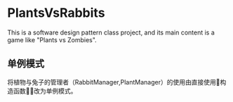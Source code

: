 # PlantsVsRabbits
This is a software design pattern class project, and its main content is a game like "Plants vs Zombies".

## 单例模式
将植物与兔子的管理者（RabbitManager,PlantManager）的使用由直接使用构造函数改为单例模式。
